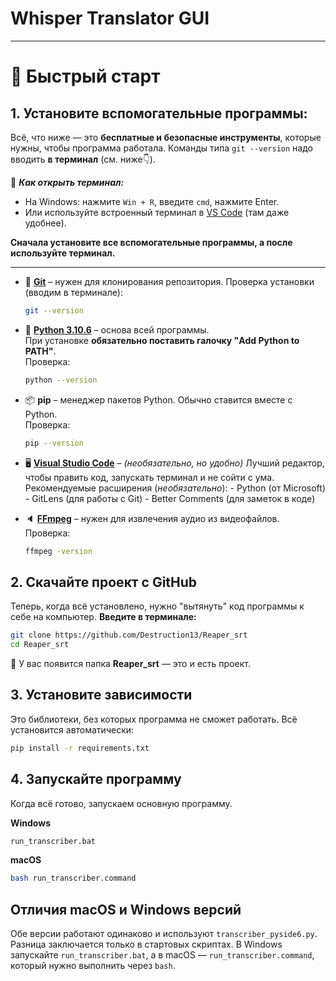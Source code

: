 # Whisper Translator GUI

---

# 🚀 Быстрый старт

## 1. **Установите вспомогательные программы:**

   Всё, что ниже — это **бесплатные и безопасные инструменты**, которые нужны, чтобы программа работала.
   Команды типа `git --version` надо вводить **в терминал** (см. ниже👇).

   📌 ***Как открыть терминал:***
   - На Windows: нажмите `Win + R`, введите `cmd`, нажмите Enter.
   - Или используйте встроенный терминал в [VS Code](https://code.visualstudio.com/) (там даже удобнее).

   **Сначала установите все вспомогательные программы, а после используйте терминал.**

   ---

   * 🧰 **[Git](https://git-scm.com/downloads)** – нужен для клонирования репозитория.
     Проверка установки (вводим в терминале):
     ```bash
     git --version
     ```

   * 🐍 **[Python 3.10.6](https://www.python.org/ftp/python/3.10.6/python-3.10.6-amd64.exe)** – основа всей программы.  
     При установке **обязательно поставить галочку "Add Python to PATH"**.  
     Проверка:
     ```bash
     python --version
     ```

   * 📦 **pip** – менеджер пакетов Python. Обычно ставится вместе с Python.  
     Проверка:
     ```bash
     pip --version
     ```

   * 🖥️ **[Visual Studio Code](https://code.visualstudio.com/)** – *(необязательно, но удобно)*
     Лучший редактор, чтобы править код, запускать терминал и не сойти с ума.  
    Рекомендуемые расширения (*необязательно*):
    - Python (от Microsoft)
    - GitLens (для работы с Git)
    - Better Comments (для заметок в коде)
   * 🔈 **[FFmpeg](https://ffmpeg.org/download.html)** – нужен для извлечения аудио из видеофайлов.
     Проверка:
     ```bash
     ffmpeg -version
     ```

## 2. **Скачайте проект с GitHub**
Теперь, когда всё установлено, нужно "вытянуть" код программы к себе на компьютер. 
**Введите в терминале:**

   ```bash 
   git clone https://github.com/Destruction13/Reaper_srt
   cd Reaper_srt
   ```
📁 У вас появится папка **Reaper_srt** — это и есть проект.

## **3. Установите зависимости**
Это библиотеки, без которых программа не сможет работать. Всё установится автоматически:
   ```bash
   pip install -r requirements.txt
   ```
## 4. **Запускайте программу**
Когда всё готово, запускаем основную программу.

**Windows**

```bash
run_transcriber.bat
```

**macOS**

```bash
bash run_transcriber.command
```

## Отличия macOS и Windows версий

Обе версии работают одинаково и используют `transcriber_pyside6.py`. Разница
заключается только в стартовых скриптах. В Windows запускайте `run_transcriber.bat`,
а в macOS — `run_transcriber.command`, который нужно выполнить через `bash`.
